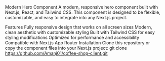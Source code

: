 Modern Hero Component
A modern, responsive hero component built with Next.js, React, and Tailwind CSS. This component is designed to be flexible, customizable, and easy to integrate into any Next.js project.

Features
Fully responsive design that works on all screen sizes
Modern, clean aesthetic with customizable styling
Built with Tailwind CSS for easy styling modifications
Optimized for performance and accessibility
Compatible with Next.js App Router
Installation
Clone this repository or copy the component files into your Next.js project:
git clone https://github.com/Amanj01/coffee-shop-client.git
